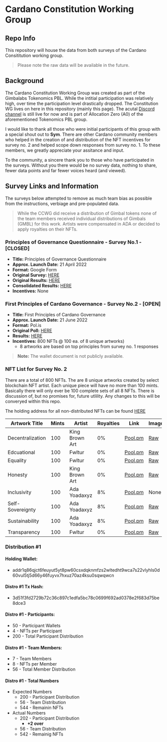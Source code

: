 # Cardano Constitution Working Group

## Repo Info

This repository will house the data from both surveys of the Cardano Consititution working group.

> Please note the raw data will be available in the future.

## Background

The Cardano Constitution Working Group was created as part of the Gimbalabs Tokenomics PBL. While the intitial participation was relatively high, over time the participation level drastically dropped. The Constitution WG lives on here in this repository (mainly this page). The acutal [Discord channel](https://discord.com/channels/767416282198835220/958407168174985306) is still live for now and is part of Allocation Zero (A0) of the aforementioned Tokenomics PBL group.

I would like to thank all those who were initial participants of this group with a special shout out to **Sym**. There are other Cardano community members who helped in the creation of and distribution of the NFT incentives for survey no. 2 and helped scope down responses from survey no. 1. To these members, we greatly appreciate your assitance and input.

To the community, a sincere thank you to those who have participated in the surveys. Without you there would be no survey data, nothing to share, fewer data points and far fewer voices heard (and viewed).

## Survey Links and Information

The surveys below attempted to remove as much team bias as possible from the instructions, verbiage and pre-populated data.

> While the CCWG did receive a distribution of Gimbal tokens none of the team members received individual distributions of Gimbals (GMBL) for this work. Artists were compensated in ADA or decided to apply royalties on their NFTs.

### **Principles of Governance Questionnaire** - Survey No.1 - [CLOSED]
- **Title:** Principles of Governance Questionnaire
- **Approx. Launch Date:** 21 April 2022
- **Format:** Google Form
- **Original Survey:** [HERE](https://forms.gle/Cqg7Ky18oDsSVcd2A)
- **Original Results:** [HERE](https://docs.google.com/spreadsheets/d/1vNg2ZuQhck4yzeT-W9w7L9j4lLrCM9at4aiLnMzHm5Q/edit?usp=sharing)
- **Consolidated Results:** [HERE](https://docs.google.com/spreadsheets/d/1d2AyUBqWxpf1faALfnNK1w2AKCij7P4sOfXXGvjxP9E/edit?usp=sharing)
- **Incentives:** None

### **First Principles of Cardano Governance** - Survey No.2 - [OPEN]
- **Title:** First Principles of Cardano Governance
- **Approx. Launch Date:** 21 June 2022
- **Format:** Pol.is
- **Original Poll:** [HERE](https://pol.is/7uvyfnprjb)
- **Results:** [HERE](https://pol.is/report/r6kea3yeenemaeyhdxzrw)
- **Incentives:** 800 NFTs @ 100 ea. of 8 unique artworks)
  - 8 artworks are based on top principles from survey no. 1 responses   
> **Note:** The wallet document is not publicly available.

### NFT List for Survey No. 2
There are a total of 800 NFTs. The are 8 unique artworks created by select blockchain NFT artist. Each unique piece will have no more than 100 mints. Basically there will only ever be 100 complete sets of all 8 NFTs. There is discussion of, but no promises for, future utlility. Any changes to this will be converyed within this repo.

The holding address for all non-distributed NFTs can be found [HERE](https://pool.pm/addr1q8n0j0f28yudzgmljgscq57y6zeua5d6mnl6726f9j4eryq22vlyhls0d60vul5tj5d66y46fuyvx7hxuz70az4ksu0scredrw)

|  Artwork Title    | Mints | Artist          | Royalties | Link                                                         | Image |
| ----------------- | ----- | -----------     | --------- | -----------------------------------------------------------  | ----- |
| Decentralization  | 100   | King Brown Art  | 0%        | [Pool.pm](https://pool.pm/asset1us05mfn9kk0jxafaqhu2wnfmkjqxlltt6ypfh0)                                                             | [Raw](https://bafybeifkq7sdpz722krg26ed367arpbrgqimpuokpp3suak6tf3ftyiqym.ipfs.nftstorage.link) |
| Edcuational       | 100   | Fwltur          | 0%        | [Pool.pm](https://pool.pm/asset1r7gn8wznagymahcn507qhjy0vg53tw5spzay0m)                                                             | [Raw](https://nftstorage.link/ipfs/QmRbU48X9RyBjeaPPiPJvKpfQE6xkf5AcpNktbyxt16RN9 ) | 
| Equality          | 100   | Fwltur          | 0%        | [Pool.pm](https://pool.pm/asset1ggnrn7m68y6t2lyrryftgv8xrr02qgcz9h2cs8)                                                             | [Raw](https://bafybeica2uubqasgaftdsyeuryw5h6yasumfrcurdzvymush4sjn7kgeui.ipfs.nftstorage.link) | 
| Honesty           | 100   | King Brown Art  | 0%        | [Pool.pm](https://pool.pm/asset10lrp5xhhmce93cmnp8myjtn4wrqlals0lkjnl8)                                                              | [Raw](https://bafybeidis5z6dx2ne7b6jwhvplqk3zl5qzwqbp6hkwxqtizdgyxaioeboa.ipfs.nftstorage.link) | 
| Inclusivity       | 100   | Ada Yoadaxyz    | 8%        | [Pool.pm](https://pool.pm/asset10xkr6wk43w8kpmym9rlgaffqzq5rt9yaf0yt6m) | None
| Self-Sovereignty  | 100   | Ada Yoadaxyz    | 8%        | [Pool.pm](https://pool.pm/asset1fa2v64ezl55xz5xnfjy599mrssyajwthq8w74p) | [Raw](https://bafybeichxhcgb6xzljbxznwsa33bumy33m4nj4m5aeqbvkymmr5agi7c6a.ipfs.nftstorage.link)
| Sustainability    | 100   | Ada Yoadaxyz    | 8%        | [Pool.pm](https://pool.pm/asset1t2x6ypx027awxgl8qj0gxljzmpm22nu7rnyrns) | [Raw](https://nftstorage.link/ipfs/QmQJJLSxekNtbUyrJ8UijdpLuFnkRSbec9h3FPDRyhKeTE)
| Transparency      | 100   | Fwltur          | 0%        | [Pool.pm](https://pool.pm/asset1xuv4jwjhqtwnz8q2annkgv8hlg7reya73kywvs)                                                              | [Raw](https://bafybeiampetrsetq4g4bptw6ic475wj4omohduhsjul2w4hb355l42xl34.ipfs.nftstorage.link) |


### Distribution #1

#### Holding Wallet:
- addr1q86qjct6feuyut5yt8pw60csxdqknmfzs2wltedht9wca7s22vlyhls0d60vul5tj5d66y46fuyvx7hxuz70az4ksu0sqwqwcn

#### Distro #1 Tx Hash:
- 3d51f3fd2729b72c36c897c1edfa5bc78c0699f692ad0378e2f683d75be8dce3

#### Distro #1 - Participants:
- 50 - Participant Wallets
- 4 - NFTs per Participant
- 200 - Total Participant Distribution

#### Distro #1 - Team Members:
- 7 - Team Members
- 8 - NFTs per Member
- 56 - Total Member Distribution

#### Distro #1 - Total Numbers
- Expected Numbers
    - 200 - Participant Distribution
    - 56 - Team Distribution
    - 544 - Remainin NFTs
- Actual Numbers
    - 202 - Participant Distribution
        - **+2 over**
    - 56 - Team Distribution
    - 542 - Remainig NFTs

